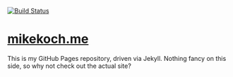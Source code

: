 [![Build Status](https://travis-ci.org/mkoch227/mkoch227.github.io.svg?branch=master)](https://travis-ci.org/mkoch227/mkoch227.github.io)

# [mikekoch.me](http://mikekoch.me)

This is my GitHub Pages repository, driven via Jekyll. Nothing fancy on this side, so why not check out the actual site?
